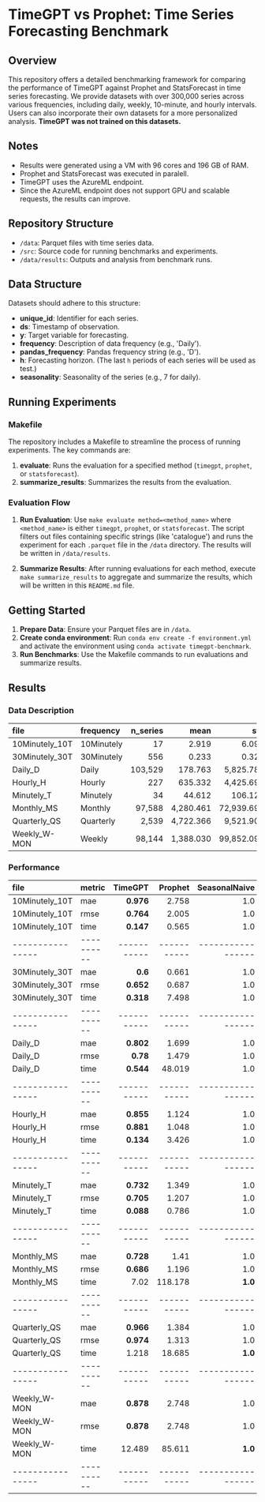 # TimeGPT vs Prophet: Time Series Forecasting Benchmark

## Overview

This repository offers a detailed benchmarking framework for comparing the performance of TimeGPT against Prophet and StatsForecast in time series forecasting. We provide datasets with over 300,000 series across various frequencies, including daily, weekly, 10-minute, and hourly intervals. Users can also incorporate their own datasets for a more personalized analysis. **TimeGPT was not trained on this datasets.**


## Notes

- Results were generated using a VM with 96 cores and 196 GB of RAM.
- Prophet and StatsForecast was executed in paralell.
- TimeGPT uses the AzureML endpoint.
- Since the AzureML endpoint does not support GPU and scalable requests, the results can improve.

## Repository Structure

- `/data`: Parquet files with time series data.
- `/src`: Source code for running benchmarks and experiments.
- `/data/results`: Outputs and analysis from benchmark runs.

## Data Structure

Datasets should adhere to this structure:

- **unique_id**: Identifier for each series.
- **ds**: Timestamp of observation.
- **y**: Target variable for forecasting.
- **frequency**: Description of data frequency (e.g., 'Daily').
- **pandas_frequency**: Pandas frequency string (e.g., 'D').
- **h**: Forecasting horizon. (The last `h` periods of each series will be used as test.)
- **seasonality**: Seasonality of the series (e.g., 7 for daily).

## Running Experiments

### Makefile

The repository includes a Makefile to streamline the process of running experiments. The key commands are:

1. **evaluate**: Runs the evaluation for a specified method (`timegpt`, `prophet`, or `statsforecast`).
2. **summarize_results**: Summarizes the results from the evaluation.

### Evaluation Flow

1. **Run Evaluation**: Use `make evaluate method=<method_name>` where `<method_name>` is either `timegpt`, `prophet`, or `statsforecast`. The script filters out files containing specific strings (like 'catalogue') and runs the experiment for each `.parquet` file in the `/data` directory. The results will be written in `/data/results`. 

2. **Summarize Results**: After running evaluations for each method, execute `make summarize_results` to aggregate and summarize the results, which will be written in this `README.md` file.

## Getting Started

1. **Prepare Data**: Ensure your Parquet files are in `/data`.
2. **Create conda environment**: Run `conda env create -f environment.yml` and activate the environment using `conda activate timegpt-benchmark`.
3. **Run Benchmarks**: Use the Makefile commands to run evaluations and summarize results.


## Results
<This section is automatically generated by results_summary.py>

### Data Description

| file           | frequency   |   n_series |      mean |        std |   min_length |   max_length |       n_obs |
|:---------------|:------------|-----------:|----------:|-----------:|-------------:|-------------:|------------:|
| 10Minutely_10T | 10Minutely  |         17 |     2.919 |      6.095 |        3,000 |        3,000 |      51,000 |
| 30Minutely_30T | 30Minutely  |        556 |     0.233 |      0.329 |        3,000 |        3,000 |   1,668,000 |
| Daily_D        | Daily       |    103,529 |   178.763 |  5,825.784 |           14 |        3,000 | 251,217,667 |
| Hourly_H       | Hourly      |        227 |   635.332 |  4,425.693 |          748 |        3,000 |     590,653 |
| Minutely_T     | Minutely    |         34 |    44.612 |    106.121 |        3,000 |        3,000 |     102,000 |
| Monthly_MS     | Monthly     |     97,588 | 4,280.461 | 72,939.696 |           24 |        1,456 |   9,116,399 |
| Quarterly_QS   | Quarterly   |      2,539 | 4,722.366 |  9,521.907 |           18 |          745 |     253,160 |
| Weekly_W-MON   | Weekly      |     98,144 | 1,388.030 | 99,852.095 |            9 |          399 |  35,096,195 |

### Performance


| file           | metric   |   TimeGPT |   Prophet |   SeasonalNaive |
|:---------------|:---------|----------:|----------:|----------------:|
| 10Minutely_10T | mae      | **0.976** |     2.758 |             1.0 |
| 10Minutely_10T | rmse     | **0.764** |     2.005 |             1.0 |
| 10Minutely_10T | time     | **0.147** |     0.565 |             1.0 |
|----------------|----------|-----------|-----------|-----------------|
| 30Minutely_30T | mae      |   **0.6** |     0.661 |             1.0 |
| 30Minutely_30T | rmse     | **0.652** |     0.687 |             1.0 |
| 30Minutely_30T | time     | **0.318** |     7.498 |             1.0 |
|----------------|----------|-----------|-----------|-----------------|
| Daily_D        | mae      | **0.802** |     1.699 |             1.0 |
| Daily_D        | rmse     |  **0.78** |     1.479 |             1.0 |
| Daily_D        | time     | **0.544** |    48.019 |             1.0 |
|----------------|----------|-----------|-----------|-----------------|
| Hourly_H       | mae      | **0.855** |     1.124 |             1.0 |
| Hourly_H       | rmse     | **0.881** |     1.048 |             1.0 |
| Hourly_H       | time     | **0.134** |     3.426 |             1.0 |
|----------------|----------|-----------|-----------|-----------------|
| Minutely_T     | mae      | **0.732** |     1.349 |             1.0 |
| Minutely_T     | rmse     | **0.705** |     1.207 |             1.0 |
| Minutely_T     | time     | **0.088** |     0.786 |             1.0 |
|----------------|----------|-----------|-----------|-----------------|
| Monthly_MS     | mae      | **0.728** |      1.41 |             1.0 |
| Monthly_MS     | rmse     | **0.686** |     1.196 |             1.0 |
| Monthly_MS     | time     |      7.02 |   118.178 |         **1.0** |
|----------------|----------|-----------|-----------|-----------------|
| Quarterly_QS   | mae      | **0.966** |     1.384 |             1.0 |
| Quarterly_QS   | rmse     | **0.974** |     1.313 |             1.0 |
| Quarterly_QS   | time     |     1.218 |    18.685 |         **1.0** |
|----------------|----------|-----------|-----------|-----------------|
| Weekly_W-MON   | mae      | **0.878** |     2.748 |             1.0 |
| Weekly_W-MON   | rmse     | **0.878** |     2.748 |             1.0 |
| Weekly_W-MON   | time     |    12.489 |    85.611 |         **1.0** |
|----------------|----------|-----------|-----------|-----------------|
<end>
